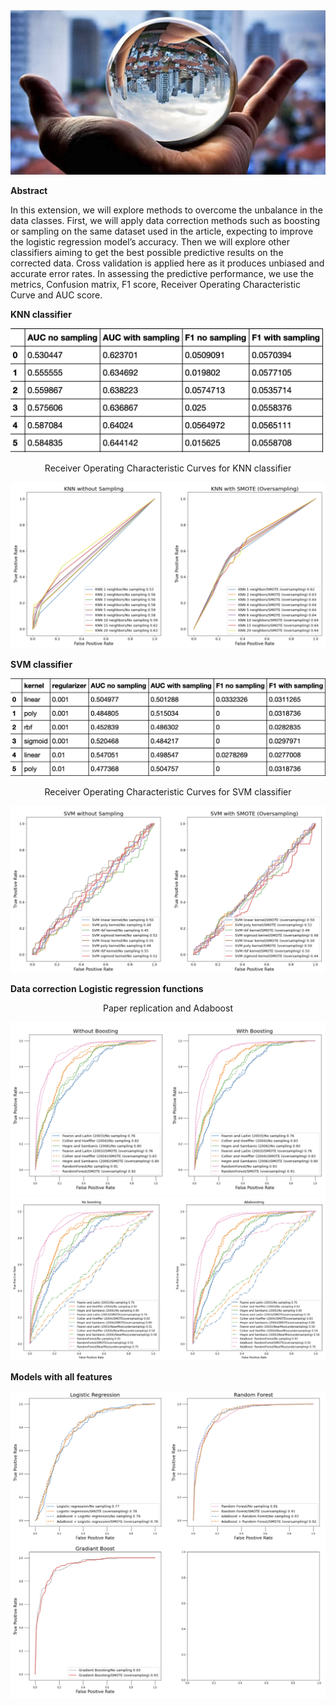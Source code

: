 <img src="img.jpeg">

**Abstract**

In this extension, we will explore methods to overcome the unbalance in the data classes. First, we will apply data correction methods such as boosting or sampling on the same dataset used in the article, expecting to improve the logistic regression model’s accuracy. Then we will explore other classifiers aiming to get the best possible predictive results on the corrected data. Cross validation is applied here as it produces unbiased and accurate error rates. In assessing the predictive performance, we use the metrics, Confusion matrix, F1 score, Receiver Operating Characteristic Curve and AUC score.

**KNN classifier**

<img src="images/KNN_table.png" width="500">

<p align="center">
 Receiver Operating Characteristic Curves for KNN classifier
</p>

<img src="images/KNN_ROC.png">

**SVM classifier**

<img src="images/SVM_table.png" width="700">

<p align="center">
 Receiver Operating Characteristic Curves for SVM classifier
</p>

<img src="images/SVM_ROC.png">

**Data correction**
  **Logistic regression functions**
  
  <p align="center">
   Paper replication and Adaboost
  </p>
  
  <img src="images/Paper_rep_adaboost.png">
  
  <img src="images/data_correction.png">
  
**Models with all features**

<img src="images/all_features.png">


